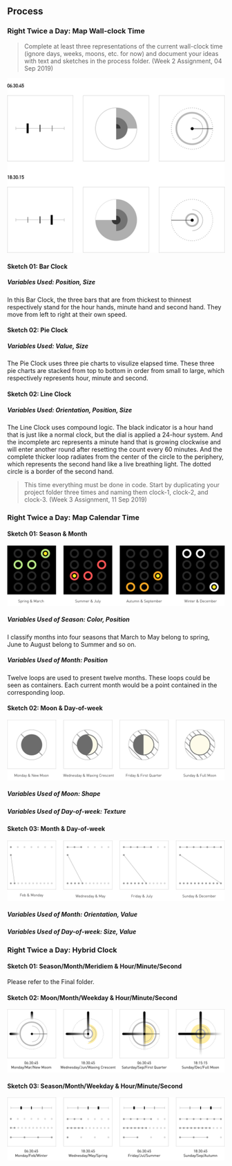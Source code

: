 ## Process 
### Right Twice a Day: Map Wall-clock Time
> Complete at least three representations of the current wall-clock time (ignore days, weeks, moons, etc. for now) and document your ideas with text and sketches in the process folder. (Week 2 Assignment, 04 Sep 2019)

![illustrative images](./Sketch_wall_clock.jpg)
#### Sketch 01: Bar Clock
##### Variables Used: Position, Size
In this Bar Clock, the three bars that are from thickest to thinnest respectively stand for the hour hands, minute hand and second hand. They move from left to right at their own speed.

#### Sketch 02: Pie Clock
##### Variables Used: Value, Size
The Pie Clock uses three pie charts to visulize elapsed time. These three pie charts are stacked from top to bottom in order from small to large, which respectively represents hour, minute and second.

#### Sketch 02: Line Clock
##### Variables Used: Orientation, Position, Size
The Line Clock uses compound logic. The black indicator is a hour hand that is just like a normal clock, but the dial is applied a 24-hour system. And the incomplete arc represents a minute hand that is growing clockwise and will enter another round after resetting the count every 60 minutes. And the complete thicker loop radiates from the center of the circle to the periphery, which represents the second hand like a live breathing light. The dotted circle is a border of the second hand.

> This time everything must be done in code. Start by duplicating your project folder three times and naming them clock-1, clock-2, and clock-3. (Week 3 Assignment, 11 Sep 2019)

### Right Twice a Day: Map Calendar Time

#### Sketch 01: Season & Month
![illustrative images](./Sketch1_calendar_time.jpg)
##### Variables Used of Season: Color, Position
I classify months into four seasons that March to May belong to spring, June to August belong to Summer and so on.
##### Variables Used of Month: Position
Twelve loops are used to present twelve months. These loops could be seen as containers. Each current month would be a point contained in the corresponding loop.

#### Sketch 02: Moon & Day-of-week
![illustrative images](./Sketch2_calendar_time.jpg)
##### Variables Used of Moon: Shape
##### Variables Used of Day-of-week: Texture

#### Sketch 03: Month & Day-of-week
![illustrative images](./Sketch3_calendar_time.jpg)
##### Variables Used of Month: Orientation, Value
##### Variables Used of Day-of-week: Size, Value

### Right Twice a Day: Hybrid Clock

#### Sketch 01: Season/Month/Meridiem & Hour/Minute/Second
Please refer to the Final folder.

#### Sketch 02: Moon/Month/Weekday & Hour/Minute/Second
![illustrative images](./Hybrid_Sketch2.jpg)

#### Sketch 03: Season/Month/Weekday & Hour/Minute/Second
![illustrative images](./Hybrid_Sketch3.jpg)
